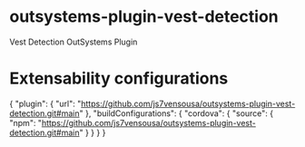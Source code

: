 # outsystems-plugin-vest-detection
Vest Detection OutSystems Plugin


# Extensability configurations
{
    "plugin": {
        "url": "https://github.com/js7vensousa/outsystems-plugin-vest-detection.git#main"
    },
    "buildConfigurations": {
        "cordova": {
            "source": {
                "npm": "https://github.com/js7vensousa/outsystems-plugin-vest-detection.git#main"
            }
        }
    }
}

